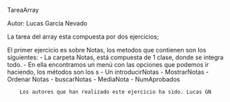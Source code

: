 TareaArray

Autor: Lucas García Nevado

La tarea del array esta compuesta por dos ejercicios;

El primer ejercicio es sobre Notas, los metodos que contienen son los siguientes:
	- La carpeta Notas, está compuesta de 1 clase, donde se integra todo.
	- En ella encontramos un menú con las opciones que podemos ir haciendo, los métodos son los s
		- Un introducirNotas
		- MostrarNotas
		- Ordenar Notas
		- buscarNotas
		- MediaNota
		- NumAprobados 
		
		
		Los autores que han realizado este ejercicio ha sido. Lucas GN
	

